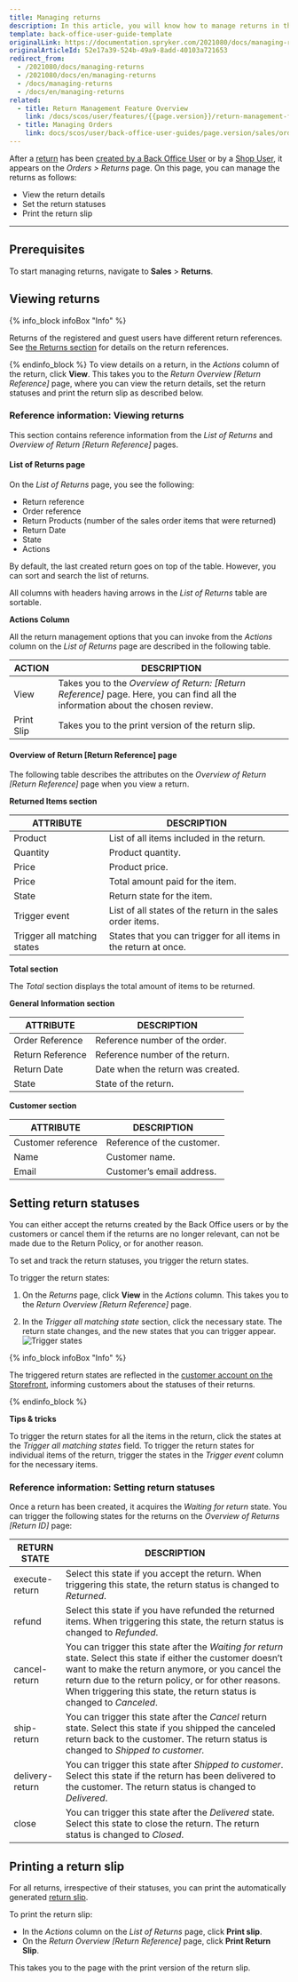 ```yaml
---
title: Managing returns
description: In this article, you will know how to manage returns in the Back Office.
template: back-office-user-guide-template
originalLink: https://documentation.spryker.com/2021080/docs/managing-returns
originalArticleId: 52e17a39-524b-49a9-8add-40103a721653
redirect_from:
  - /2021080/docs/managing-returns
  - /2021080/docs/en/managing-returns
  - /docs/managing-returns
  - /docs/en/managing-returns
related:
  - title: Return Management Feature Overview
    link: /docs/scos/user/features/{{page.version}}/return-management-feature-overview/return-management-feature-overview.html
  - title: Managing Orders
    link: docs/scos/user/back-office-user-guides/page.version/sales/orders/managing-orders.html
---
```


After a [return](/docs/scos/user/features/{{page.version}}/docs/scos/user/features/{{page.version}}/return-management-feature-overview/return-management-feature-overview.html) has been [created by a Back Office User](/docs/scos/user/back-office-user-guides/{{page.version}}/sales/orders/managing-orders.html#creating-returns) or by a [Shop User](/docs/scos/user/features/{{page.version}}/docs/scos/user/features/{{page.version}}/return-management-feature-overview/return-management-feature-overview.html#return-management-on-the-storefront), it appears on the *Orders > Returns* page. On this page, you can manage the returns as follows:

* View the return details
* Set the return statuses
* Print the return slip

---

## Prerequisites

To start managing returns, navigate to **Sales** > **Returns**.

## Viewing returns

{% info_block infoBox "Info" %}

Returns of the registered and guest users have different return references. See [the Returns section](/docs/scos/user/back-office-user-guides/{{page.version}}/sales/orders/managing-orders.html#returns-section) for details on the return references.

{% endinfo_block %}
To view details on a return, in the *Actions* column of the return, click **View**. This takes you to the *Return Overview [Return Reference]* page, where you can view the return details, set the return statuses and print the return slip as described below.

### Reference information: Viewing returns

This section contains reference information from the *List of Returns* and *Overview of Return [Return Reference]* pages.

#### List of Returns page

On the *List of Returns* page, you see the following:

* Return reference
* Order reference
* Return Products (number of the sales order items that were returned)
* Return Date
* State
* Actions

By default, the last created return goes on top of the table. However, you can sort and search the list of returns.

All columns with headers having arrows in the *List of Returns* table are sortable.

**Actions Column**

All the return management options that you can invoke from the *Actions* column on the *List of Returns* page are described in the following table.

| ACTION | DESCRIPTION |
| --- | --- |
| View | Takes you to the *Overview of Return: [Return Reference]* page. Here, you can find all the information about the chosen review. |
| Print Slip | Takes you to the print version of the return slip. |

#### Overview of Return [Return Reference] page

The following table describes the attributes on the *Overview of Return [Return Reference]* page when you view a return.

**Returned Items section**

| ATTRIBUTE | DESCRIPTION |
| --- | --- |
| Product | List of all items included in the return. |
| Quantity | Product quantity. |
| Price | Product price. |
| Price | Total amount paid for the item. |
| State | Return state for the item. |
| Trigger event | List of all states of the return in the sales order items. |
| Trigger all matching states | States that you can trigger for all items in the return at once. |

**Total section**

The *Total* section displays the total amount of items to be returned.

**General Information section**

| ATTRIBUTE | DESCRIPTION |
| --- | --- |
| Order Reference | Reference number of the order. |
| Return Reference | Reference number of the return. |
| Return Date | Date when the return was created. |
| State | State of the return. |

**Customer section**

| ATTRIBUTE | DESCRIPTION |
| --- | --- |
| Customer reference | Reference of the customer. |
| Name | Customer name. |
| Email | Customer’s email address. |

## Setting return statuses

You can either accept the returns created by the Back Office users or by the customers or cancel them if the returns are no longer relevant, can not be made due to the Return Policy, or for another reason.

To set and track the return statuses, you trigger the return states.

To trigger the return states:

1. On the *Returns* page, click **View** in the *Actions* column. This takes you to the *Return Overview [Return Reference]* page.

2. In the *Trigger all matching state* section, click the necessary state. The return state changes, and the new states that you can trigger appear.
![Trigger states](https://spryker.s3.eu-central-1.amazonaws.com/docs/User+Guides/Back+Office+User+Guides/Sales/Returns/trigger-status.png)

{% info_block infoBox "Info" %}

The triggered return states are reflected in the [customer account on the Storefront](/docs/scos/user/features/{{page.version}}/docs/scos/user/features/{{page.version}}/return-management-feature-overview/return-management-feature-overview.html#return-management-on-the-storefront), informing customers about the statuses of their returns.<!--- You can rename the default statuses that display on the Storefront so they would make more sense for the Storefront users. See *Display Custom Names for Order Item States on the Storefront* for details on how to do that.-->

{% endinfo_block %}

**Tips & tricks**

To trigger the return states for all the items in the return, click the states at the *Trigger all matching states* field. To trigger the return states for individual items of the return, trigger the states in the *Trigger event* column for the necessary items.

### Reference information: Setting return statuses

Once a return has been created, it acquires the *Waiting for return* state. You can trigger the following states for the returns on the *Overview of Returns [Return ID]* page:

| RETURN STATE | DESCRIPTION |
| --- | --- |
| execute-return | Select this state if you accept the return. When triggering this state, the return status is changed to *Returned*. |
| refund  | Select this state if you have refunded the returned items. When triggering this state, the return status is changed to *Refunded*. |
| cancel-return | You can trigger this state after the *Waiting for return* state. Select this state if either the customer doesn’t want to make the return anymore, or you cancel the return due to the return policy, or for other reasons. When triggering this state, the return status is changed to *Canceled*. |
| ship-return | You can trigger this state after the *Cancel* return state. Select this state if you shipped the canceled return back to the customer. The return status is changed to *Shipped to customer.* |
| delivery-return | You can trigger this state after *Shipped to customer*. Select this state if the return has been delivered to the customer. The return status is changed to *Delivered*. |
| close | You can trigger this state after the *Delivered* state. Select this state to close the return. The return status is changed to *Closed*. |

## Printing a return slip
For all returns, irrespective of their statuses, you can print the automatically generated [return slip](/docs/scos/user/features/{{page.version}}/docs/scos/user/features/{{page.version}}/return-management-feature-overview/return-management-feature-overview.html#return-slip).

To print the return slip:

* In the *Actions* column on the *List of Returns* page, click **Print slip**.
* On the *Return Overview [Return Reference]* page, click **Print Return Slip**.

This takes you to the page with the print version of the return slip.
